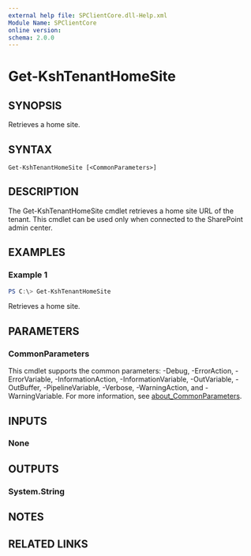 ```yaml
---
external help file: SPClientCore.dll-Help.xml
Module Name: SPClientCore
online version:
schema: 2.0.0
---
```


# Get-KshTenantHomeSite

## SYNOPSIS
Retrieves a home site.

## SYNTAX

```
Get-KshTenantHomeSite [<CommonParameters>]
```

## DESCRIPTION
The Get-KshTenantHomeSite cmdlet retrieves a home site URL of the tenant.
This cmdlet can be used only when connected to the SharePoint admin center.

## EXAMPLES

### Example 1
```powershell
PS C:\> Get-KshTenantHomeSite
```

Retrieves a home site.

## PARAMETERS

### CommonParameters
This cmdlet supports the common parameters: -Debug, -ErrorAction, -ErrorVariable, -InformationAction, -InformationVariable, -OutVariable, -OutBuffer, -PipelineVariable, -Verbose, -WarningAction, and -WarningVariable. For more information, see [about_CommonParameters](http://go.microsoft.com/fwlink/?LinkID=113216).

## INPUTS

### None

## OUTPUTS

### System.String

## NOTES

## RELATED LINKS
